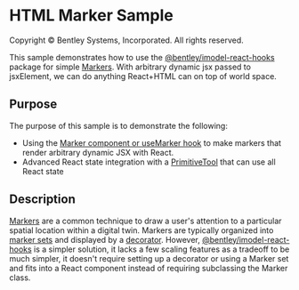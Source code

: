 # HTML Marker Sample

Copyright © Bentley Systems, Incorporated. All rights reserved.

This sample demonstrates how to use the [@bentley/imodel-react-hooks](/https://github.com/imodeljs/viewer-components-react/tree/master/packages/imodel-react-hooks)
package for simple [Markers](https://www.imodeljs.org/learning/frontend/markers/).
With arbitrary dynamic jsx passed to jsxElement, we can do anything React+HTML can on top of world space.

## Purpose

The purpose of this sample is to demonstrate the following:

- Using the [Marker component or useMarker hook](https://github.com/imodeljs/viewer-components-react/tree/master/packages/imodel-react-hooks#usemarker) to make
  markers that render arbitrary dynamic JSX with React.
- Advanced React state integration with a [PrimitiveTool](https://www.imodeljs.org/reference/imodeljs-frontend/tools/primitivetool/) that can use all React state

## Description

[Markers](https://www.imodeljs.org/learning/frontend/markers/) are a common technique to draw a user's attention to a particular spatial location within a digital twin.  Markers are typically organized into [marker sets](https://www.imodeljs.org/reference/imodeljs-frontend/views/markerset/) and displayed by a [decorator](https://www.imodeljs.org/reference/imodeljs-frontend/views/decorator/). However, [@bentley/imodel-react-hooks](https://github.com/imodeljs/viewer-components-react/tree/master/packages/imodel-react-hooks) is a
simpler solution, it lacks a few scaling features as a tradeoff to be much simpler, it doesn't require setting up a decorator or using a Marker set and fits into a React component
instead of requiring subclassing the Marker class.
